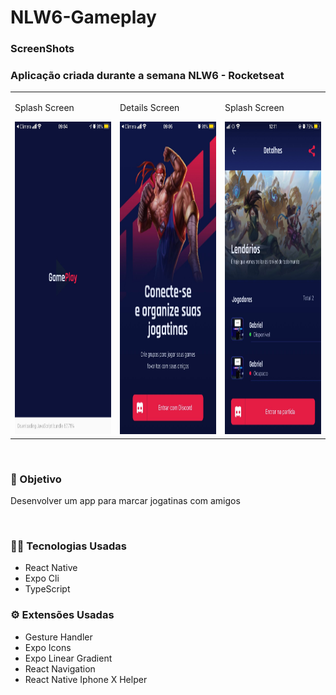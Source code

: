 # NLW6-Gameplay

<h3>ScreenShots</h3>

<h3>Aplicação criada durante a semana NLW6 - Rocketseat</h3>

<table>
    <tr>
        <td valign="top">
            <p>Splash Screen</p>
            <img src="/preview-project/print0.jpeg" height="500" width="300"/>
          </td>
          <td valign="top">
            <p>Details Screen</p>
            <img src="/preview-project/print1.jpeg" height="500" width="300"/>
          </td>
           <td valign="top">
            <p>Splash Screen</p>
            <img src="/preview-project/print2.jpeg" height="500" width="300"/>
          </td>
    </tr>
</table>
<br />




<h3>🎯 Objetivo</h3>
<p>Desenvolver um app para marcar jogatinas com amigos</p>
<br />
<h3>👩‍💻 Tecnologias Usadas</h3>
<ul>
    <li>React Native</li>
    <li>Expo Cli</li>
    <li>TypeScript</li>
</ul>
<h3>⚙ Extensões Usadas</h3>
<ul>
    <li>Gesture Handler</li>
    <li>Expo Icons</li>
    <li>Expo Linear Gradient</li>
    <li>React Navigation</li>
    <li>React Native Iphone X Helper</li>
</ul>
